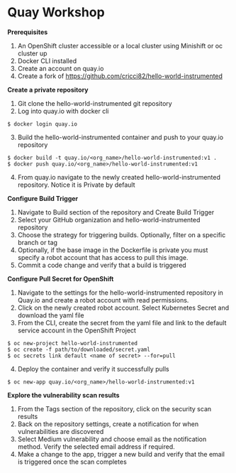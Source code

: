 # Quay Workshop

**Prerequisites**
1. An OpenShift cluster accessible or a local cluster using Minishift or oc cluster up
2. Docker CLI installed
3. Create an account on quay.io
4. Create a fork of https://github.com/cricci82/hello-world-instrumented

**Create a private repository** 
1. Git clone the hello-world-instrumented git repository
2. Log into quay.io with docker cli
```
$ docker login quay.io
```
3. Build the hello-world-instrumented container and push to your quay.io repository
```
$ docker build -t quay.io/<org_name>/hello-world-instrumented:v1 .
$ docker push quay.io/<org_name>/hello-world-instrumented:v1
```
4. From quay.io navigate to the newly created hello-world-instrumented repository.  Notice it is Private by default

**Configure Build Trigger**
1. Navigate to Build section of the repository and Create Build Trigger
2. Select your GitHub organization and hello-world-instrumented repository
3. Choose the strategy for triggering builds.  Optionally, filter on a specific branch or tag
4. Optionally, if the base image in the Dockerfile is private you must specify a robot account that has access to pull this image.
5. Commit a code change and verify that a build is triggered

**Configure Pull Secret for OpenShift**
1. Navigate to the settings for the hello-world-instrumented repository in Quay.io and create a robot account with read permissions.
2. Click on the newly created robot account.  Select Kubernetes Secret and download the yaml file
3. From the CLI, create the secret from the yaml file and link to the default service account in the OpenShift Project
```
$ oc new-project hello-world-instrumented
$ oc create -f path/to/downloaded/secret.yaml
$ oc secrets link default <name of secret> --for=pull
```
4. Deploy the container and verify it successfully pulls
```
$ oc new-app quay.io/<org_name>/hello-world-instrumented:v1
```
**Explore the vulnerability scan results**
1. From the Tags section of the repository, click on the security scan results
2. Back on the repository settings, create a notification for when vulnerabilities are discovered
3. Select Medium vulnerability and choose email as the notification method.  Verify the selected email address if required.
4. Make a change to the app, trigger a new build and verify that the email is triggered once the scan completes
